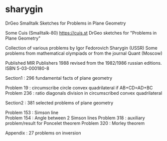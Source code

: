 # sharygin
DrGeo Smalltalk Sketches for Problems in Plane Geometry

Some Cuis (Smalltalk-80) https://cuis.st  DrGeo sketches
for "Problems in Plane Geometry"

Collection of various problems by Igor Fedorovich Sharygin (USSR)
Some problems from mathematical olympiads or from the journal Quant (Moscow)

Published MIR Publishers 1988 revised from the 1982/1986 russian editions.
ISBN 5-03-000180-8

Section1 : 296 fundamental facts of plane geometry

   Problem 19  : circumscribe circle convex quadrilateral if AB+CD=AD+BC
   Problem 236 : ratio diagonals division in circumscribed convex quadrilateral 

Section2 : 381 selected problems of plane geometry

   Problem 153 : Simson line  
   Problem 154 : Angle between 2 Simson lines
   Problem 318 : auxiliary problem/result for Poncelet theorem
   Problem 320 : Morley theorem

Appendix : 27 problems on inversion





